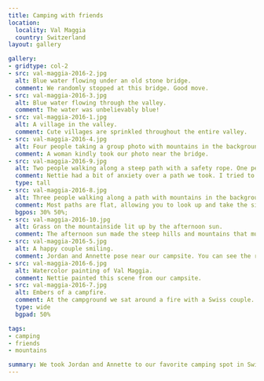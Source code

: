```yaml
---
title: Camping with friends
location:
  locality: Val Maggia
  country: Switzerland
layout: gallery

gallery:
- gridtype: col-2
- src: val-maggia-2016-2.jpg
  alt: Blue water flowing under an old stone bridge.
  comment: We randomly stopped at this bridge. Good move.
- src: val-maggia-2016-3.jpg
  alt: Blue water flowing through the valley.
  comment: The water was unbelievably blue!
- src: val-maggia-2016-1.jpg
  alt: A village in the valley.
  comment: Cute villages are sprinkled throughout the entire valley.
- src: val-maggia-2016-4.jpg
  alt: Four people taking a group photo with mountains in the background.
  comment: A woman kindly took our photo near the bridge.
- src: val-maggia-2016-9.jpg
  alt: Two people walking along a steep path with a safety rope. One person is pretending to fall.
  comment: Nettie had a bit of anxiety over a path we took. I tried to be supportive.
  type: tall
- src: val-maggia-2016-8.jpg
  alt: Three people walking along a path with mountains in the background.
  comment: Most paths are flat, allowing you to look up and take the sights in.
  bgpos: 30% 50%;
- src: val-maggia-2016-10.jpg
  alt: Grass on the mountainside lit up by the afternoon sun.
  comment: The afternoon sun made the steep hills and mountains that much more striking.
- src: val-maggia-2016-5.jpg
  alt: A happy couple smiling.
  comment: Jordan and Annette pose near our campsite. You can see the river in Nettie's painting.
- src: val-maggia-2016-6.jpg
  alt: Watercolor painting of Val Maggia.
  comment: Nettie painted this scene from our campsite.
- src: val-maggia-2016-7.jpg
  alt: Embers of a campfire.
  comment: At the campground we sat around a fire with a Swiss couple. Despite the chilly air we stayed outside all evening with just shorts and sandals on.
  type: wide
  bgpad: 50%

tags:
- camping
- friends
- mountains

summary: We took Jordan and Annette to our favorite camping spot in Switzerland and went up the valley into the mountains.
---
```

